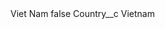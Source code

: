 <?xml version="1.0" encoding="UTF-8"?>
<CustomMetadata xmlns="http://soap.sforce.com/2006/04/metadata" xmlns:xsi="http://www.w3.org/2001/XMLSchema-instance" xmlns:xsd="http://www.w3.org/2001/XMLSchema">
    <label>Viet Nam</label>
    <protected>false</protected>
    <values>
        <field>Country__c</field>
        <value xsi:type="xsd:string">Vietnam</value>
    </values>
</CustomMetadata>
